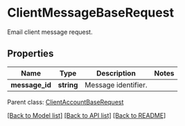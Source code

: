 # ClientMessageBaseRequest

Email client message request.

## Properties
Name | Type | Description | Notes
---- | ---- | ----------- | -----
**message_id** | **string** | Message identifier. | 

 Parent class: [ClientAccountBaseRequest](ClientAccountBaseRequest.md)



[[Back to Model list]](README.md#documentation-for-models) [[Back to API list]](README.md#documentation-for-api-endpoints) [[Back to README]](README.md)

